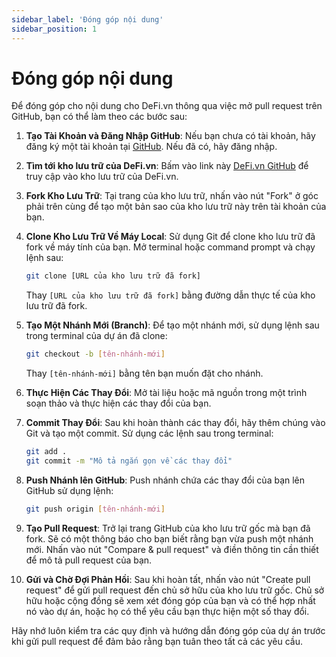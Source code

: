 ```yaml
---
sidebar_label: 'Đóng góp nội dung'
sidebar_position: 1
---
```

# Đóng góp nội dung

Để đóng góp cho nội dung cho DeFi.vn thông qua việc mở pull request trên GitHub, bạn có thể làm theo các bước sau:

1. **Tạo Tài Khoản và Đăng Nhập GitHub**: Nếu bạn chưa có tài khoản, hãy đăng ký một tài khoản tại [GitHub](https://github.com). Nếu đã có, hãy đăng nhập.

2. **Tìm tới kho lưu trữ của DeFi.vn**: Bấm vào link này [DeFi.vn GitHub](https://github.com/defivn/defivn) để truy cập vào kho lưu trữ của DeFi.vn.

3. **Fork Kho Lưu Trữ**: Tại trang của kho lưu trữ, nhấn vào nút "Fork" ở góc phải trên cùng để tạo một bản sao của kho lưu trữ này trên tài khoản của bạn.

4. **Clone Kho Lưu Trữ Về Máy Local**: Sử dụng Git để clone kho lưu trữ đã fork về máy tính của bạn. Mở terminal hoặc command prompt và chạy lệnh sau:
   ```bash
   git clone [URL của kho lưu trữ đã fork]
   ```
   Thay `[URL của kho lưu trữ đã fork]` bằng đường dẫn thực tế của kho lưu trữ đã fork.

5. **Tạo Một Nhánh Mới (Branch)**: Để tạo một nhánh mới, sử dụng lệnh sau trong terminal của dự án đã clone:
   ```bash
   git checkout -b [tên-nhánh-mới]
   ```
   Thay `[tên-nhánh-mới]` bằng tên bạn muốn đặt cho nhánh.

6. **Thực Hiện Các Thay Đổi**: Mở tài liệu hoặc mã nguồn trong một trình soạn thảo và thực hiện các thay đổi của bạn.

7. **Commit Thay Đổi**: Sau khi hoàn thành các thay đổi, hãy thêm chúng vào Git và tạo một commit. Sử dụng các lệnh sau trong terminal:
   ```bash
   git add .
   git commit -m "Mô tả ngắn gọn về các thay đổi"
   ```

8. **Push Nhánh lên GitHub**: Push nhánh chứa các thay đổi của bạn lên GitHub sử dụng lệnh:
   ```bash
   git push origin [tên-nhánh-mới]
   ```

9. **Tạo Pull Request**: Trở lại trang GitHub của kho lưu trữ gốc mà bạn đã fork. Sẽ có một thông báo cho bạn biết rằng bạn vừa push một nhánh mới. Nhấn vào nút "Compare & pull request" và điền thông tin cần thiết để mô tả pull request của bạn.

10. **Gửi và Chờ Đợi Phản Hồi**: Sau khi hoàn tất, nhấn vào nút "Create pull request" để gửi pull request đến chủ sở hữu của kho lưu trữ gốc. Chủ sở hữu hoặc cộng đồng sẽ xem xét đóng góp của bạn và có thể hợp nhất nó vào dự án, hoặc họ có thể yêu cầu bạn thực hiện một số thay đổi. 

Hãy nhớ luôn kiểm tra các quy định và hướng dẫn đóng góp của dự án trước khi gửi pull request để đảm bảo rằng bạn tuân theo tất cả các yêu cầu.